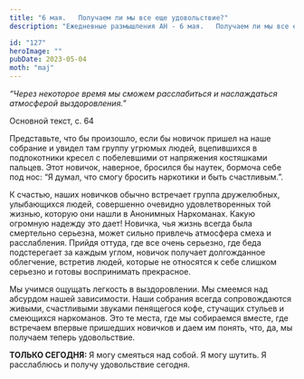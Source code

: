 ```yaml
---
title: "6 мая.   Получаем ли мы все еще удовольствие?"
description: "Ежедневные размышления АН - 6 мая.   Получаем ли мы все еще удовольствие?"

id: "127"
heroImage: ""
pubDate: 2023-05-04
moth: "maj"
---
```


_“Через некоторое время мы сможем расслабиться и наслаждаться атмосферой
выздоровления.”_

Основной текст, с. 64

Представьте, что бы произошло, если бы новичок пришел на наше собрание и
увидел там группу угрюмых людей, вцепившихся в подлокотники кресел с
побелевшими от напряжения костяшками пальцев. Этот новичок, наверное, бросился
бы наутек, бормоча себе под нос: “Я думал, что смогу бросить наркотики и быть
счастливым.”.

К счастью, наших новичков обычно встречает группа дружелюбных, улыбающихся
людей, совершенно очевидно удовлетворенных той жизнью, которую они нашли в
Анонимных Наркоманах. Какую огромную надежду это дает! Новичка, чья жизнь
всегда была смертельно серьезна, может сильно привлечь атмосфера смеха и
расслабления. Прийдя оттуда, где все очень серьезно, где беда подстерегает за
каждым углом, новичок получает долгожданное облегчение, встретив людей,
которые не относятся к себе слишком серьезно и готовы воспринимать прекрасное.

Мы учимся ощущать легкость в выздоровлении. Мы смеемся над абсурдом нашей
зависимости. Наши собрания всегда сопровождаются живыми, счастливыми звуками
пенящегося кофе, стучащих стульев и смеющихся наркоманов. Это те места, где мы
собираемся вместе, где встречаем впервые пришедших новичков и даем им понять,
что, да, мы получаем теперь удовольствие.

**ТОЛЬКО СЕГОДНЯ:** Я могу смеяться над собой. Я могу шутить. Я расслаблюсь и
получу удовольствие сегодня.
